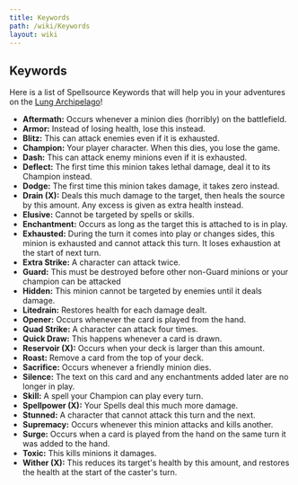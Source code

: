 ```yaml
---
title: Keywords
path: /wiki/Keywords
layout: wiki
---
```


## Keywords

Here is a list of Spellsource Keywords that will help you in your
adventures on the [Lung Archipelago](/wiki/Lung_Archipelago "wikilink")!

-   **Aftermath:** Occurs whenever a minion dies (horribly) on the
    battlefield.
-   **Armor:** Instead of losing health, lose this instead.
-   **Blitz:** This can attack enemies even if it is exhausted.
-   **Champion:** Your player character. When this dies, you lose the
    game.
-   **Dash:** This can attack enemy minions even if it is exhausted.
-   **Deflect:** The first time this minion takes lethal damage, deal it
    to its Champion instead.
-   **Dodge:** The first time this minion takes damage, it takes zero
    instead.
-   **Drain (X):** Deals this much damage to the target, then heals the
    source by this amount. Any excess is given as extra health instead.
-   **Elusive:** Cannot be targeted by spells or skills.
-   **Enchantment:** Occurs as long as the target this is attached to is
    in play.
-   **Exhausted:** During the turn it comes into play or changes sides,
    this minion is exhausted and cannot attack this turn. It loses
    exhaustion at the start of next turn.
-   **Extra Strike:** A character can attack twice.
-   **Guard:** This must be destroyed before other non-Guard minions or
    your champion can be attacked
-   **Hidden:** This minion cannot be targeted by enemies until it deals
    damage.
-   **Litedrain:** Restores health for each damage dealt.
-   **Opener:** Occurs whenever the card is played from the hand.
-   **Quad Strike:** A character can attack four times.
-   **Quick Draw:** This happens whenever a card is drawn.
-   **Reservoir (X):** Occurs when your deck is larger than this amount.
-   **Roast:** Remove a card from the top of your deck.
-   **Sacrifice:** Occurs whenever a friendly minion dies.
-   **Silence:** The text on this card and any enchantments added later
    are no longer in play.
-   **Skill:** A spell your Champion can play every turn.
-   **Spellpower (X):** Your Spells deal this much more damage.
-   **Stunned:** A character that cannot attack this turn and the next.
-   **Supremacy:** Occurs whenever this minion attacks and kills
    another.
-   **Surge:** Occurs when a card is played from the hand on the same
    turn it was added to the hand.
-   **Toxic:** This kills minions it damages.
-   **Wither (X):** This reduces its target's health by this amount, and
    restores the health at the start of the caster's turn.
